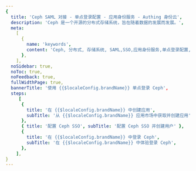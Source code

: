 ```yaml
---
{
  title: 'Ceph SAML 对接 - 单点登录配置 - 应用身份服务 - Authing 身份云',
  description: 'Ceph 是一个开源的分布式存储系统，旨在随着数据的发展而发展。',
  meta:
    [
      {
        name: 'keywords',
        content: 'Ceph, 分布式, 存储系统, SAML,SSO,应用身份服务,单点登录配置,Authing身份云',
      },
    ],
  noSidebar: true,
  noToc: true,
  noFeedback: true,
  fullWidthPage: true,
  bannerTitle: '使用 {{$localeConfig.brandName}} 单点登录 Ceph',
  steps:
     [
      {
        title: '在 {{$localeConfig.brandName}} 中创建应用',
        subTitle: '从 {{$localeConfig.brandName}} 应用市场中获取并创建应用',
      },
      { title: '配置 Ceph SSO', subTitle: '配置 Ceph SSO 并创建用户' },
      {
        title: '在 {{$localeConfig.brandName}} 中登录 Ceph',
        subTitle: '在 {{$localeConfig.brandName}} 中体验登录 Ceph',
      },
    ],
}
---
```


<IntegrationDetail/>
